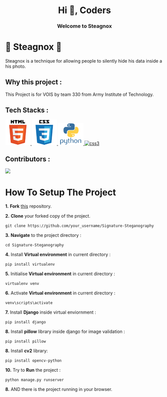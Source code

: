 

<h1 align="center">Hi 👋, Coders</h1>
<h3 align="center">Welcome to Steagnox</h3>

# 🎇 Steagnox 🎇
Steagnox is a technique for allowing people to silently hide his data inside a his photo.

<h2> Why this project : </h2>

This Project is for VOIS by team 330 from Army Institute of Technology.


<h2 align="left"> Tech Stacks :</h2>
<p align="left"> <a href="https://www.w3.org/html/" target="_blank" rel="noreferrer"> <img src="https://raw.githubusercontent.com/devicons/devicon/master/icons/html5/html5-original-wordmark.svg" alt="html5" width="80" height="80"/><a href="https://www.w3schools.com/css/" target="_blank" rel="noreferrer"> <img src="https://raw.githubusercontent.com/devicons/devicon/master/icons/css3/css3-original-wordmark.svg" alt="css3" width="80" height="80"/> </a><a href="https://www.w3schools.com/python/" target="_blank" rel="noreferrer"> <img src="https://raw.githubusercontent.com/devicons/devicon/master/icons/python/python-original-wordmark.svg" alt="css3" width="80" height="70"/> </a><a href="https://www.w3schools.com/python/" target="_blank" rel="noreferrer"> <img src="https://logos-download.com/wp-content/uploads/2019/06/Django_Logo.png" alt="css3" width="100" height="50"/> </a>
 </p>
  <h2 align="left">Contributors :</h2>
<a href="https://github.com/AryanDeswal/Steagnox/graphs/contributors">
    <img src="https://contrib.rocks/image?repo=AryanDeswal/Steagnox" />
  </a>
  
  

# How To Setup The Project

**1.** **Fork** [this](https://github.com/dheerajrao20/Signature-Steganography) repository.

**2.** **Clone** your forked copy of the project.

```
git clone https://github.com/your_username/Signature-Steganography
```

**3.** **Navigate** to the project directory :

```
cd Signature-Steganography
```

**4.** Install **Virtual environment** in current directory :

```
pip install virtualenv
```

**5.** Initialise **Virtual environment** in current directory :

```
virtualenv venv
```

**6.** Activate **Virtual environment** in current directory :

```
venv\scripts\activate
```
**7.** Install **Django** inside virtual enviornment :

```
pip install django
```
**8.** Install **pillow** library inside django for image validation :

```
pip install pillow
```
**8.** Install **cv2** library:

```
pip install opencv-python
```
**10.** Try to **Run** the project :

```
python manage.py runserver
```


**8.** AND there is the project running in your browser.


